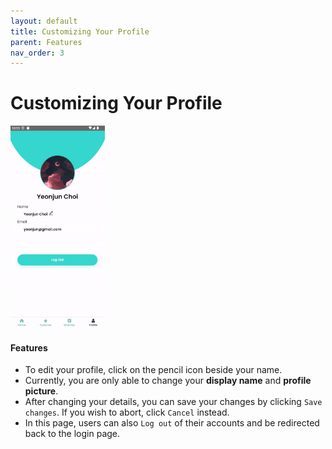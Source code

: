 ```yaml
---
layout: default
title: Customizing Your Profile
parent: Features
nav_order: 3
---
```

# Customizing Your Profile

<img src="../images/features/profile.gif" width="30%">

#### Features

- To edit your profile, click on the pencil icon beside your name.
- Currently, you are only able to change your **display name** and **profile picture**.
- After changing your details, you can save your changes by clicking `Save changes`. If you wish to abort, click `Cancel` instead.
- In this page, users can also `Log out` of their accounts and be redirected back to the login page.

